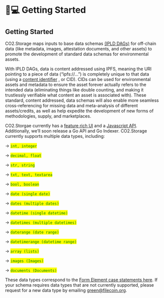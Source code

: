 # 🧑💻 Getting Started

## Getting Started

CO2.Storage maps inputs to base data schemas [(IPLD DAGs)](https://ipld.io/) for off-chain data (like metadata, images, attestation documents, and other assets) to promote the development of standard data schemas for environmental assets.

With IPLD DAGs, data is content addressed using IPFS, meaning the URI pointing to a piece of data (“ipfs://…”) is completely unique to that data (using a [content identifier](https://docs.ipfs.io/concepts/content-addressing/) , or CID). CIDs can be used for environmental assets and metadata to ensure the asset forever actually refers to the intended data (eliminating things like double counting, and making it trustlessly verifiable what content an asset is associated with). These standard, content addressed, data schemas will also enable more seamless cross-referencing for missing data and meta-analysis of different assets/credits, as well as help expedite the development of new forms of methodologies, supply, and marketplaces.

CO2.Storgae currently has a [feature rich UI](https://co2.storage/) and a [Javascript API](https://www.npmjs.com/package/@co2-storage/js-api). Additionally, we’ll soon release a Go API and Go Indexer. CO2.Storage currently supports multiple data types, including:

\-> <mark style="color:green;">`int, integer`</mark>

\-> <mark style="color:green;">`decimal, float`</mark>

\-> <mark style="color:green;">`str, string`</mark>

\-> <mark style="color:green;">`txt, text, textarea`</mark>

\-> <mark style="color:green;">`bool, boolean`</mark>

\-> <mark style="color:green;">`date (single date)`</mark>

\-> <mark style="color:green;">`dates (multiple dates)`</mark>

\-> <mark style="color:green;">`datetime (single datetime)`</mark>

\-> <mark style="color:green;">`datetimes (multiple datetimes)`</mark>

\-> <mark style="color:green;">`daterange (date range)`</mark>

\-> <mark style="color:green;">`datetimerange (datetime range)`</mark>

\-> <mark style="color:green;">`array (lists)`</mark>

\-> <mark style="color:green;">`images (Images)`</mark>

\-> <mark style="color:green;">`documents (Documents)`</mark>

These data types correspond to the [Form Element case statements here](https://github.com/protocol/co2-storage/blob/main/client/web/src/mixins/form-elements/update-form.js). If your schema requires data types that are not currently supported, please request for a new data type by emailing [green@filecoin.org](mailto:green@filecoin.org).
